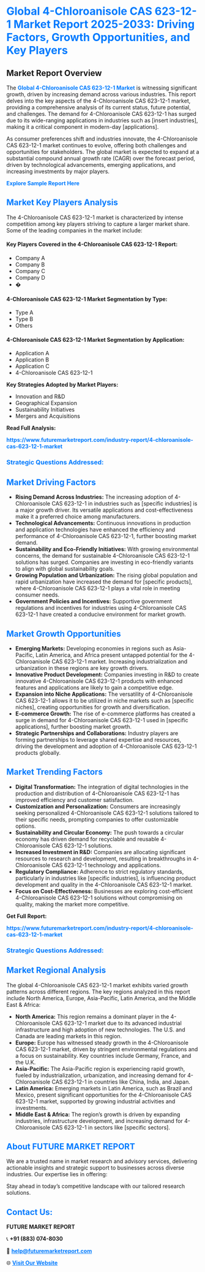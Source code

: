 <h1 style="color: #007BFF;">Global 4-Chloroanisole CAS 623-12-1 Market Report 2025-2033: Driving Factors, Growth Opportunities, and Key Players</h1>

<section id="overview">
<h2>Market Report Overview</h2>
<p>The <a href="https://www.futuremarketreport.com/industry-report/4-chloroanisole-cas-623-12-1-market" style="color: #007BFF; text-decoration: none;"><strong>Global 4-Chloroanisole CAS 623-12-1 Market</strong></a> is witnessing significant growth, driven by increasing demand across various industries. This report delves into the key aspects of the 4-Chloroanisole CAS 623-12-1 market, providing a comprehensive analysis of its current status, future potential, and challenges. The demand for 4-Chloroanisole CAS 623-12-1 has surged due to its wide-ranging applications in industries such as [insert industries], making it a critical component in modern-day [applications].</p>
<p>As consumer preferences shift and industries innovate, the 4-Chloroanisole CAS 623-12-1 market continues to evolve, offering both challenges and opportunities for stakeholders. The global market is expected to expand at a substantial compound annual growth rate (CAGR) over the forecast period, driven by technological advancements, emerging applications, and increasing investments by major players.</p>
</section>

<section id="overview">
<p><a href="https://www.futuremarketreport.com/request-sample/reportId=112038" style="color: #007BFF; text-decoration: none;"><strong>Explore Sample Report Here</strong></a></p>
</section>

<section id="key-players">
<h2 style="color: #007BFF;">Market Key Players Analysis</h2>
<p>The 4-Chloroanisole CAS 623-12-1 market is characterized by intense competition among key players striving to capture a larger market share. Some of the leading companies in the market include:</p>
<h4>Key Players Covered in the 4-Chloroanisole CAS 623-12-1 Report:</h4>
<ul><li>Company A</li><li>Company B</li><li>Company C</li><li>Company D</li><li>�</li></ul>
<h4>4-Chloroanisole CAS 623-12-1 Market Segmentation by Type:</h4>
<ul><li>Type A</li><li>Type B</li><li>Others</li></ul>

<h4>4-Chloroanisole CAS 623-12-1 Market Segmentation by Application:</h4>
<ul><li>Application A</li><li>Application B</li><li>Application C</li><li>4-Chloroanisole CAS 623-12-1</li></ul>
<p><strong>Key Strategies Adopted by Market Players:</strong></p>
<ul>
<li>Innovation and R&D</li>
<li>Geographical Expansion</li>
<li>Sustainability Initiatives</li>
<li>Mergers and Acquisitions</li>
</ul>
</section>

<section>
<p><strong>Read Full Analysis: </strong></p><a href="https://www.futuremarketreport.com/industry-report/4-chloroanisole-cas-623-12-1-market" style="color: #007BFF; text-decoration: none;"><strong>https://www.futuremarketreport.com/industry-report/4-chloroanisole-cas-623-12-1-market</strong></a>
<h3 style="color: #007BFF;">Strategic Questions Addressed:</h3>
</section>

<section id="driving-factors">
<h2 style="color: #007BFF;">Market Driving Factors</h2>
<ul>
<li><strong>Rising Demand Across Industries:</strong> The increasing adoption of 4-Chloroanisole CAS 623-12-1 in industries such as [specific industries] is a major growth driver. Its versatile applications and cost-effectiveness make it a preferred choice among manufacturers.</li>
<li><strong>Technological Advancements:</strong> Continuous innovations in production and application technologies have enhanced the efficiency and performance of 4-Chloroanisole CAS 623-12-1, further boosting market demand.</li>
<li><strong>Sustainability and Eco-Friendly Initiatives:</strong> With growing environmental concerns, the demand for sustainable 4-Chloroanisole CAS 623-12-1 solutions has surged. Companies are investing in eco-friendly variants to align with global sustainability goals.</li>
<li><strong>Growing Population and Urbanization:</strong> The rising global population and rapid urbanization have increased the demand for [specific products], where 4-Chloroanisole CAS 623-12-1 plays a vital role in meeting consumer needs.</li>
<li><strong>Government Policies and Incentives:</strong> Supportive government regulations and incentives for industries using 4-Chloroanisole CAS 623-12-1 have created a conducive environment for market growth.</li>
</ul>
</section>

<section id="growth-opportunities">
<h2 style="color: #007BFF;">Market Growth Opportunities</h2>
<ul>
<li><strong>Emerging Markets:</strong> Developing economies in regions such as Asia-Pacific, Latin America, and Africa present untapped potential for the 4-Chloroanisole CAS 623-12-1 market. Increasing industrialization and urbanization in these regions are key growth drivers.</li>
<li><strong>Innovative Product Development:</strong> Companies investing in R&D to create innovative 4-Chloroanisole CAS 623-12-1 products with enhanced features and applications are likely to gain a competitive edge.</li>
<li><strong>Expansion into Niche Applications:</strong> The versatility of 4-Chloroanisole CAS 623-12-1 allows it to be utilized in niche markets such as [specific niches], creating opportunities for growth and diversification.</li>
<li><strong>E-commerce Growth:</strong> The rise of e-commerce platforms has created a surge in demand for 4-Chloroanisole CAS 623-12-1 used in [specific applications], further boosting market growth.</li>
<li><strong>Strategic Partnerships and Collaborations:</strong> Industry players are forming partnerships to leverage shared expertise and resources, driving the development and adoption of 4-Chloroanisole CAS 623-12-1 products globally.</li>
</ul>
</section>

<section id="trending-factors">
<h2 style="color: #007BFF;">Market Trending Factors</h2>
<ul>
<li><strong>Digital Transformation:</strong> The integration of digital technologies in the production and distribution of 4-Chloroanisole CAS 623-12-1 has improved efficiency and customer satisfaction.</li>
<li><strong>Customization and Personalization:</strong> Consumers are increasingly seeking personalized 4-Chloroanisole CAS 623-12-1 solutions tailored to their specific needs, prompting companies to offer customizable options.</li>
<li><strong>Sustainability and Circular Economy:</strong> The push towards a circular economy has driven demand for recyclable and reusable 4-Chloroanisole CAS 623-12-1 solutions.</li>
<li><strong>Increased Investment in R&D:</strong> Companies are allocating significant resources to research and development, resulting in breakthroughs in 4-Chloroanisole CAS 623-12-1 technology and applications.</li>
<li><strong>Regulatory Compliance:</strong> Adherence to strict regulatory standards, particularly in industries like [specific industries], is influencing product development and quality in the 4-Chloroanisole CAS 623-12-1 market.</li>
<li><strong>Focus on Cost-Effectiveness:</strong> Businesses are exploring cost-efficient 4-Chloroanisole CAS 623-12-1 solutions without compromising on quality, making the market more competitive.</li>
</ul>
</section>

<section>
<p><strong>Get Full Report: </strong></p><a href="https://www.futuremarketreport.com/industry-report/4-chloroanisole-cas-623-12-1-market" style="color: #007BFF; text-decoration: none;"><strong>https://www.futuremarketreport.com/industry-report/4-chloroanisole-cas-623-12-1-market</strong></a>
<h3 style="color: #007BFF;">Strategic Questions Addressed:</h3>
</section>


<section id="regional-analysis">
<h2 style="color: #007BFF;">Market Regional Analysis</h2>
<p>The global 4-Chloroanisole CAS 623-12-1 market exhibits varied growth patterns across different regions. The key regions analyzed in this report include North America, Europe, Asia-Pacific, Latin America, and the Middle East & Africa:</p>
<ul>
<li><strong>North America:</strong> This region remains a dominant player in the 4-Chloroanisole CAS 623-12-1 market due to its advanced industrial infrastructure and high adoption of new technologies. The U.S. and Canada are leading markets in this region.</li>
<li><strong>Europe:</strong> Europe has witnessed steady growth in the 4-Chloroanisole CAS 623-12-1 market, driven by stringent environmental regulations and a focus on sustainability. Key countries include Germany, France, and the U.K.</li>
<li><strong>Asia-Pacific:</strong> The Asia-Pacific region is experiencing rapid growth, fueled by industrialization, urbanization, and increasing demand for 4-Chloroanisole CAS 623-12-1 in countries like China, India, and Japan.</li>
<li><strong>Latin America:</strong> Emerging markets in Latin America, such as Brazil and Mexico, present significant opportunities for the 4-Chloroanisole CAS 623-12-1 market, supported by growing industrial activities and investments.</li>
<li><strong>Middle East & Africa:</strong> The region’s growth is driven by expanding industries, infrastructure development, and increasing demand for 4-Chloroanisole CAS 623-12-1 in sectors like [specific sectors].</li>
</ul>
</section>

<footer>
<h2 style="color: #007BFF;">About FUTURE MARKET REPORT</h2>
<p>We are a trusted name in market research and advisory services, delivering actionable insights and strategic support to businesses across diverse industries. Our expertise lies in offering:</p>

<p>Stay ahead in today’s competitive landscape with our tailored research solutions.</p>

<h2 style="color: #007BFF;">Contact Us:</h2>
<p><strong>FUTURE MARKET REPORT</strong></p>
<p>📞 <strong>+91 (883) 074-8030</strong></p>
<p>📧 <strong><a href="mailto:help@futuremarketreport.com" style="color: #007BFF;">help@futuremarketreport.com</a></strong></p>
<p>🌐 <strong><a href="https://www.futuremarketreport.com/" style="color: #007BFF;">Visit Our Website</a></strong></p>
</footer>
